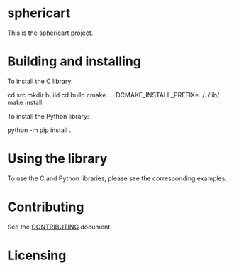 # sphericart

This is the sphericart project.

# Building and installing

To install the C library:

cd src
mkdir build
cd build
cmake .. -DCMAKE_INSTALL_PREFIX=../../lib/
make install

To install the Python library:

python -m pip install .

# Using the library

To use the C and Python libraries, please see the corresponding examples.

# Contributing

See the [CONTRIBUTING](CONTRIBUTING.md) document.

# Licensing

<!--
Please go to https://choosealicense.com/licenses/ and choose a license that
fits your needs. The recommended license for a project of this type is the
Boost Software License 1.0.
-->
